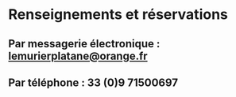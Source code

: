 # Renseignements et réservations


## Par messagerie électronique : lemurierplatane@orange.fr  

## Par téléphone :  33 (0)9 71500697

